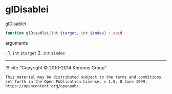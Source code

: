 # glDisablei
glDisablei

```php
function glDisablei(int $target, int $index) : void
```



arguments

:    1. `int` `$target` 
    2. `int` `$index` 



---
     

!!! cite "Copyright © 2010-2014 Khronos Group"

    This material may be distributed subject to the terms and conditions set forth in the Open Publication License, v 1.0, 8 June 1999. https://opencontent.org/openpub/.